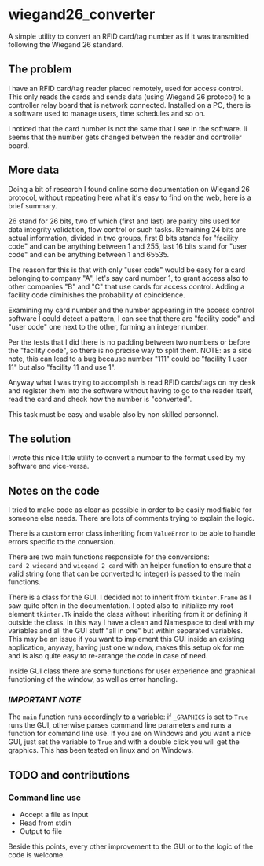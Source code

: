 # wiegand26_converter

A simple utility to convert an RFID card/tag number as if it was transmitted
following the Wiegand 26 standard.

## The problem

I have an RFID card/tag reader placed remotely, used for access control. This
only reads the cards and sends data (using Wiegand 26 protocol) to a controller
relay board that is network connected. Installed on a PC, there is a software
used to manage users, time schedules and so on.

I noticed that the card number is not the same that I see in the software. Ii
seems that the number gets changed between the reader and controller board.

## More data

Doing a bit of research I found online some documentation on Wiegand 26
protocol, without repeating here what it's easy to find on the web, here is a
brief summary.

26 stand for 26 bits, two of which (first and last) are parity bits used for
data integrity validation, flow control or such tasks. Remaining 24 bits are
actual information, divided in two groups, first 8 bits stands for "facility
code" and can be anything between 1 and 255, last 16 bits stand for "user code"
and can be anything between 1 and 65535.

The reason for this is that with only "user code" would be easy for a card
belonging to company "A", let's say card number 1, to grant access also to
other companies "B" and "C" that use cards for access control. Adding a
facility code diminishes the probability of coincidence.

Examining my card number and the number appearing in the access control
software I could detect a pattern, I can see that there are "facility code" and
"user code" one next to the other, forming an integer number.

Per the tests that I did there is no padding between two numbers or before the
"facility code", so there is no precise way to split them. NOTE: as a side
note, this can lead to a bug because number "111" could be "facility 1 user 11"
but also "facility 11 and use 1".

Anyway what I was trying to accomplish is read RFID cards/tags on my desk and
register them into the software without having to go to the reader itself, read
the card and check how the number is "converted".

This task must be easy and usable also by non skilled personnel.

## The solution

I wrote this nice little utility to convert a number to the format used by my
software and vice-versa.

## Notes on the code

I tried to make code as clear as possible in order to be easily modifiable for
someone else needs. There are lots of comments trying to explain the logic.

There is a custom error class inheriting from `ValueError` to be able to handle
errors specific to the conversion.

There are two main functions responsible for the conversions: `card_2_wiegand`
and `wiegand_2_card` with an helper function to ensure that a valid string (one
that can be converted to integer) is passed to the main functions.

There is a class for the GUI. I decided not to inherit from `tkinter.Frame` as
I saw quite often in the documentation. I opted also to initialize my root
element `tkinter.Tk` inside the class without inheriting from it or defining it
outside the class. In this way I have a clean and Namespace to deal with my
variables and all the GUI stuff "all in one" but within separated variables.
This may be an issue if you want to implement this GUI inside an existing
application, anyway, having just one window, makes this setup ok for me and is
also quite easy to re-arrange the code in case of need.

Inside GUI class there are some functions for user experience and graphical
functioning of the window, as well as error handling.

### *IMPORTANT NOTE*

The `main` function runs accordingly to a variable: if `_GRAPHICS` is set to
`True` runs the GUI, otherwise parses command line parameters and runs a
function for command line use. If you are on Windows and you want a nice GUI,
just set the variable to `True` and with a double click you will get the
graphics. This has been tested on linux and on Windows.

## TODO and contributions

### Command line use

-   Accept a file as input
-   Read from stdin
-   Output to file


Beside this points, every other improvement to the GUI or to the logic of the
code is welcome.
